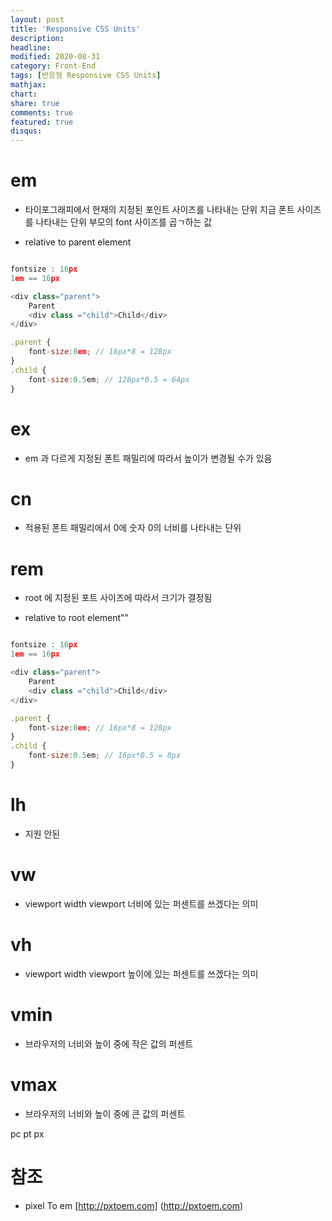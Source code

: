```yaml
---
layout: post
title: 'Responsive CSS Units'
description:
headline:
modified: 2020-08-31
category: Front-End
tags: [반응형 Responsive CSS Units]
mathjax:
chart:
share: true
comments: true
featured: true
disqus:
---
```


# em

-   타이포그래피에서 현재의 지정된 포인트 사이즈를 나타내는 단위
    지금 폰트 사이즈를 나타내는 단위
    부모의 font 사이즈를 곱ㄱ하는 값

-   relative to parent element

```JavaScript

fontsize : 16px
1em == 16px

<div class="parent">
    Parent
    <div class ="child">Child</div>
</div>

.parent {
    font-size:8em; // 16px*8 = 128px
}
.child {
    font-size:0.5em; // 128px*0.5 = 64px
}
```

# ex

-   em 과 다르게 지정된 폰트 패밀리에 따라서 높이가 변경될 수가 있음

# cn

-   적용된 폰트 패밀리에서 0에 숫자 0의 너비를 나타내는 단위

# rem

-   root 에 지정된 포트 사이즈에 따라서 크기가 결정됨

-   relative to root element""

```JavaScript

fontsize : 16px
1em == 16px

<div class="parent">
    Parent
    <div class ="child">Child</div>
</div>

.parent {
    font-size:8em; // 16px*8 = 128px
}
.child {
    font-size:0.5em; // 16px*0.5 = 8px
}
```

# lh

-   지원 안된

# vw

-   viewport width viewport 너비에 있는 퍼센트를 쓰겠다는 의미

# vh

-   viewport width viewport 높이에 있는 퍼센트를 쓰겠다는 의미

# vmin

-   브라우저의 너비와 높이 중에 작은 값의 퍼센트

# vmax

-   브라우저의 너비와 높이 중에 큰 값의 퍼센트

pc
pt
px

# 참조

-   pixel To em
    [http://pxtoem.com] (http://pxtoem.com)
